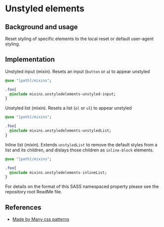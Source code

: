 # Unstyled elements

## Background and usage

Reset styling of specific elements to the local reset or default user-agent styling.

## Implementation

Unstyled input (mixin). Resets an input (`button` or `a`) to appear unstyled

```sass
@use "[path]/mixins";

.foo{
  @include mixins.unstyledelements-unstyled-input;
}
```

Unstyled list (mixin). Resets a list (`ol` or `ul`) to appear unstyled

```sass
@use "[path]/mixins";

.foo{
  @include mixins.unstyledelements-unstyledList;
}
```

Inline list (mixin). Extends `unstyledList` to remove the default styles from a list and its children, and dislays those children as ``inline-block`` elements.

```sass
@use "[path]/mixins";

.foo{
  @include mixins.unstyledelements-inlineList;
}
```

For details on the format of this SASS namespaced property please see the repository root ReadMe file.

## References

- [Made by Many css patterns](http://madebymany.github.io/css-patterns/#mixin-unstyled-list)
